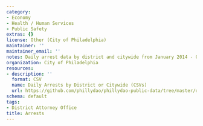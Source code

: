 ```yaml
---
category:
- Economy
- Health / Human Services
- Public Safety
extras: {}
license: Other (City of Philadelphia)
maintainer: ''
maintainer_email: ''
notes: Daily arrest data by district and citywide from January 2014 - October 2019.
organization: City of Philadelphia
resources:
- description: ''
  format: CSV
  name: Daily Arrests by District or Citywide (CSVs)
  url: https://github.com/phillydao/phillydao-public-data/tree/master/docs/data
schema: default
tags:
- District Attorney Office
title: Arrests
---
```

